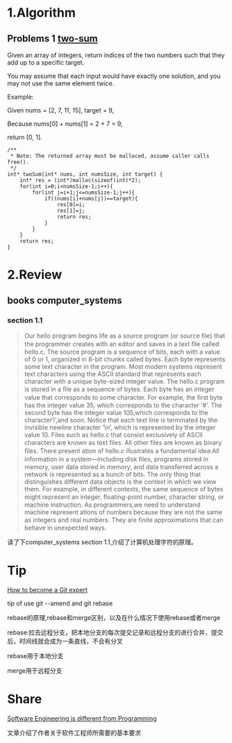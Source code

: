 # 1.Algorithm

## Problems 1 [two-sum](https://leetcode.com/problems/two-sum/)

Given an array of integers, return indices of the two numbers such that they add up to a specific target.

You may assume that each input would have exactly one solution, and you may not use the same element twice.

Example:

Given nums = [2, 7, 11, 15], target = 9,

Because nums[0] + nums[1] = 2 + 7 = 9,

return [0, 1].



```
/**
 * Note: The returned array must be malloced, assume caller calls free().
 */
int* twoSum(int* nums, int numsSize, int target) {
    int* res = (int*)malloc(sizeof(int)*2);
    for(int i=0;i<numsSize-1;i++){
        for(int j=i+1;j<=numsSize-1;j++){
            if((nums[i]+nums[j])==target){
                res[0]=i;
                res[1]=j;
                return res;
            }
        }
    }
    return res;
}
```

# 2.Review

## books computer_systems  
### section 1.1

>Our hello program begins life as a source program (or source ﬁle) that the programmer creates with an editor and saves in a text ﬁle called hello.c. 
The source program is a sequence of bits, each with a value of 0 or 1, organized in 8-bit chunks called bytes. 
Each byte represents some text character in the program. 
Most modern systems represent text characters using the ASCII standard that represents each character with a unique byte-sized integer value. 
The hello.c program is stored in a ﬁle as a sequence of bytes. Each byte has an integer value that corresponds to some character. 
For example, the ﬁrst byte has the integer value 35, which corresponds to the character ‘#’. 
The second byte has the integer value 105,which corresponds to the character‘i’,and soon.
Notice that each text line is terminated by the invisible newline character ‘\n’, which is represented by the integer value 10.
Files such as hello.c that consist exclusively of ASCII characters are known as text ﬁles. 
All other ﬁles are known as binary ﬁles. 
There present ation of hello.c illustrates a fundamental idea:All information in a system—including disk ﬁles,
programs stored in memory, 
user data stored in memory,
and data transferred across a network is represented as a bunch of bits. 
The only thing that distinguishes different data objects is the context in which we view them. 
For example, in different contexts, the same sequence of bytes might represent an integer, ﬂoating-point number, character string, or machine instruction. 
As programmers,we need to understand machine represent ations of numbers because they are not the same as integers and real numbers. 
They are ﬁnite approximations that can behave in unexpected ways.

读了下computer_systems section 1.1,介绍了计算机处理字符的原理。




# Tip

[How to become a Git expert](https://medium.freecodecamp.org/how-to-become-a-git-expert-e7c38bf54826)

tip of use git --amend and  git rebase

rebase的原理,rebase和merge区别，以及在什么情况下使用rebase或者merge

rebase:拉去远程分支，把本地分支的每次提交记录和远程分支的进行合并，提交后，时间线就会成为一条直线，不会有分叉

rebase用于本地分支

merge用于远程分支


# Share

[Software Engineering is different from Programming](https://edgecoders.com/software-engineering-is-different-from-programming-b108c135af26)

文章介绍了作者关于软件工程师所需要的基本要求
